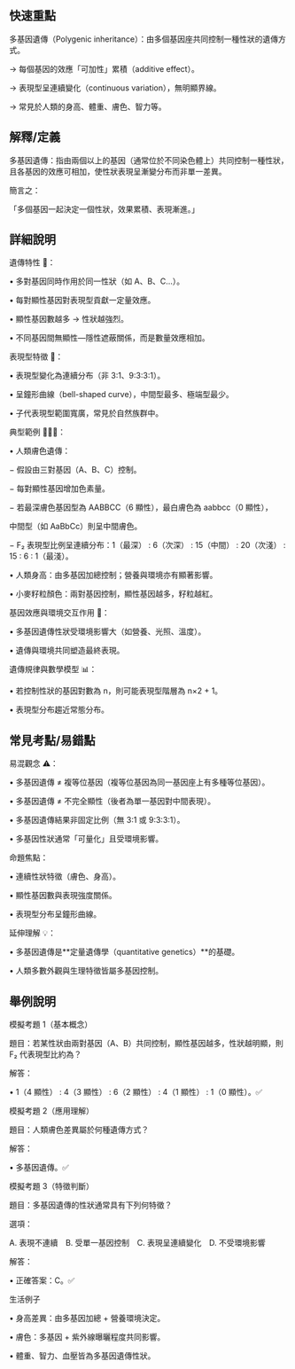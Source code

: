 ## 快速重點

多基因遺傳（Polygenic inheritance）：由多個基因座共同控制一種性狀的遺傳方式。

→ 每個基因的效應「可加性」累積（additive effect）。

→ 表現型呈連續變化（continuous variation），無明顯界線。

→ 常見於人類的身高、體重、膚色、智力等。


## 解釋/定義

多基因遺傳：指由兩個以上的基因（通常位於不同染色體上）共同控制一種性狀，且各基因的效應可相加，使性狀表現呈漸變分布而非單一差異。

簡言之：

「多個基因一起決定一個性狀，效果累積、表現漸進。」


## 詳細說明

遺傳特性 🧬：

• 多對基因同時作用於同一性狀（如 A、B、C…）。

• 每對顯性基因對表現型貢獻一定量效應。

• 顯性基因數越多 → 性狀越強烈。

• 不同基因間無顯性—隱性遮蔽關係，而是數量效應相加。

表現型特徵 🌈：

• 表現型變化為連續分布（非 3:1、9:3:3:1）。

• 呈鐘形曲線（bell-shaped curve），中間型最多、極端型最少。

• 子代表現型範圍寬廣，常見於自然族群中。

典型範例 👩🏽‍🦰：

• 人類膚色遺傳：

− 假設由三對基因（A、B、C）控制。

− 每對顯性基因增加色素量。

− 若最深膚色基因型為 AABBCC（6 顯性），最白膚色為 aabbcc（0 顯性），

中間型（如 AaBbCc）則呈中間膚色。

− F₂ 表現型比例呈連續分布：1（最深） : 6（次深） : 15（中間） : 20（次淺） : 15 : 6 : 1（最淺）。

• 人類身高：由多基因加總控制；營養與環境亦有顯著影響。

• 小麥籽粒顏色：兩對基因控制，顯性基因越多，籽粒越紅。

基因效應與環境交互作用 🌿：

• 多基因遺傳性狀受環境影響大（如營養、光照、溫度）。

• 遺傳與環境共同塑造最終表現。

遺傳規律與數學模型 📊：

• 若控制性狀的基因對數為 n，則可能表現型階層為 n×2 + 1。

• 表現型分布趨近常態分布。


## 常見考點/易錯點

易混觀念 ⚠️：

• 多基因遺傳 ≠ 複等位基因（複等位基因為同一基因座上有多種等位基因）。

• 多基因遺傳 ≠ 不完全顯性（後者為單一基因對中間表現）。

• 多基因遺傳結果非固定比例（無 3:1 或 9:3:3:1）。

• 多基因性狀通常「可量化」且受環境影響。

命題焦點：

• 連續性狀特徵（膚色、身高）。

• 顯性基因數與表現強度關係。

• 表現型分布呈鐘形曲線。

延伸理解 💡：

• 多基因遺傳是**定量遺傳學（quantitative genetics）**的基礎。

• 人類多數外觀與生理特徵皆屬多基因控制。


## 舉例說明

模擬考題 1（基本概念）

題目：若某性狀由兩對基因（A、B）共同控制，顯性基因越多，性狀越明顯，則 F₂ 代表現型比約為？

解答：

• 1（4 顯性） : 4（3 顯性） : 6（2 顯性） : 4（1 顯性） : 1（0 顯性）。✅

模擬考題 2（應用理解）

題目：人類膚色差異屬於何種遺傳方式？

解答：

• 多基因遺傳。✅

模擬考題 3（特徵判斷）

題目：多基因遺傳的性狀通常具有下列何特徵？

選項：

A. 表現不連續 B. 受單一基因控制 C. 表現呈連續變化 D. 不受環境影響

解答：

• 正確答案：C。✅

生活例子

• 身高差異：由多基因加總 + 營養環境決定。

• 膚色：多基因 + 紫外線曝曬程度共同影響。

• 體重、智力、血壓皆為多基因遺傳性狀。

